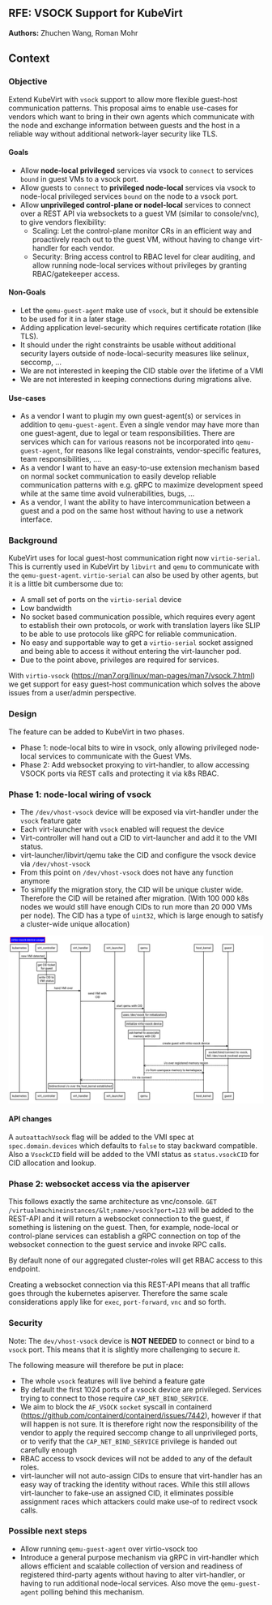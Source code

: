 ## RFE: VSOCK Support for KubeVirt

**Authors:** Zhuchen Wang, Roman Mohr 

## Context

### Objective

Extend KubeVirt with `vsock` support to allow more flexible guest-host communication patterns. This proposal aims to enable use-cases for vendors which want to bring in their own agents which communicate with the node and exchange information between guests and the host in a reliable way without additional network-layer security like TLS.

#### Goals

*   Allow **node-local** **privileged** services via vsock to `connect` to services `bound` in guest VMs to a vsock port.
*   Allow guests to `connect` to **privileged node-local** services via vsock to node-local privileged services `bound` on the node to a vsock port.
*   Allow **unprivileged control-plane or nodel-local** services to connect over a REST API via websockets to a guest VM (similar to console/vnc), to give vendors flexibility:
    *   Scaling: Let the control-plane monitor CRs in an efficient way and proactively reach out to the guest VM, without having to change virt-handler for each vendor.
    *   Security: Bring access control to RBAC level for clear auditing, and allow running node-local services without privileges by granting RBAC/gatekeeper access.

#### Non-Goals

*   Let the `qemu-guest-agent` make use of `vsock`, but it should be extensible to be used for it in a later stage.
*   Adding application level-security which requires certificate rotation (like TLS).
*   It should under the right constraints be usable without additional security layers outside of node-local-security measures like selinux, seccomp, …
*   We are not interested in keeping the CID stable over the lifetime of a VMI
*   We are not interested in keeping connections during migrations alive.

#### Use-cases

*   As a vendor I want to plugin my own guest-agent(s) or services in addition to `qemu-guest-agent`. Even a single vendor may have more than one guest-agent, due to legal or team responsibilities. There are services which can for various reasons not be incorporated into `qemu-guest-agent`, for reasons like legal constraints, vendor-specific features, team responsibilities, ….
*   As a vendor I want to have an easy-to-use extension mechanism based on normal socket communication to easily develop reliable communication patterns with e.g. gRPC to maximize development speed while at the same time avoid vulnerabilities, bugs, …
*   As a vendor, I want the ability to have intercommunication between a guest and a pod on the same host without having to use a network interface.

### Background

KubeVirt uses for local guest-host communication right now `virtio-serial`. This is currently used in KubeVirt by `libvirt` and `qemu` to communicate with the `qemu-guest-agent`. `virtio-serial` can also be used by other agents, but it is a little bit cumbersome due to:

*   A small set of ports on the `virtio-serial` device
*   Low bandwidth
*   No socket based communication possible, which requires every agent to establish their own protocols, or work with translation layers like SLIP to be able to use protocols like gRPC for reliable communication.
*   No easy and supportable way to get a `virtio-serial` socket assigned and being able to access it without entering the virt-launcher pod.
*   Due to the point above, privileges are required for services.

With `virtio-vsock` (https://man7.org/linux/man-pages/man7/vsock.7.html) we get support for easy guest-host communication which solves the above issues from a user/admin perspective.

### Design

The feature can be added to KubeVirt in two phases.

*   Phase 1: node-local bits to wire in vsock, only allowing privileged node-local services to communicate with the Guest VMs.
*   Phase 2: Add websocket proxying to virt-handler, to allow accessing VSOCK ports via REST calls and  protecting it via k8s RBAC.

### Phase 1: node-local wiring of vsock

*   The `/dev/vhost-vsock` device will be exposed via virt-handler under the `vsock` feature gate
*   Each virt-launcher with `vsock` enabled will request the device
*   Virt-controller will hand out a CID to virt-launcher and add it to the VMI status. 
*   virt-launcher/libvirt/qemu take the CID and configure the vsock device via `/dev/vhost-vsock`
*   From this point on `/dev/vhost-vsock` does not have any function anymore
*   To simplify the migration story, the CID will be unique cluster wide. Therefore the CID will be retained after migration. (With 100 000 k8s nodes we would still have enough CIDs to run more than 20 000 VMs per node). The CID has a type of `uint32`, which is large enough to satisfy a cluster-wide unique allocation)

![vsock flow](vsock.png)

#### API changes

A `autoattachVsock` flag will be added to the VMI spec at `spec.domain.devices` which defaults to `false` to stay backward compatible. Also a `VsockCID` field will be added to the VMI status as `status.vsockCID` for CID allocation and lookup.

### Phase 2: websocket access via the apiserver

This follows exactly the same architecture as vnc/console. `GET /virtualmachineinstances/&lt;name>/vsock?port=123` will be added to the REST-API and it will return a websocket connection to the guest, if something is listening on the guest. Then, for example, node-local or control-plane services can establish a gRPC connection on top of the websocket connection to the guest service and invoke RPC calls.

By default none of our aggregated cluster-roles will get RBAC access to this endpoint.

Creating a websocket connection via this REST-API means that all traffic goes
through the kubernetes apiserver. Therefore the same scale considerations apply
like for `exec`, `port-forward`, `vnc` and so forth.

### Security

Note: The `dev/vhost-vsock` device is **NOT NEEDED** to connect or bind to a `vsock` port. This means that it is slightly more challenging to secure it.

The following measure will therefore be put in place:

*   The whole `vsock` features will live behind a feature gate
*   By default the first 1024 ports of a vsock device are privileged. Services trying  to connect to those require `CAP_NET_BIND_SERVICE`.
*   We aim to block the `AF_VSOCK` `socket` syscall in containerd (https://github.com/containerd/containerd/issues/7442), however if that will happen is not sure. It is therefore right now the responsibility of the vendor to apply the required seccomp change to all unprivileged ports, or to verify that the `CAP_NET_BIND_SERVICE` privilege is handed out carefully enough
*   RBAC access to vsock devices will not be added to any of the default roles.
*   virt-launcher will not auto-assign CIDs to ensure that virt-handler has an easy way of tracking the identity without races. While this still allows virt-launcher to fake-use an assigned CID, it eliminates possible assignment races which attackers could make use-of to redirect vsock calls.

### Possible next steps

*   Allow running `qemu-guest-agent` over virtio-vsock too
*   Introduce a general purpose mechanism via gRPC in virt-handler which allows efficient and scalable collection of version and readiness of registered third-party agents without having to alter virt-handler, or having to run additional node-local services. Also move the `qemu-guest-agent` polling behind this mechanism.
